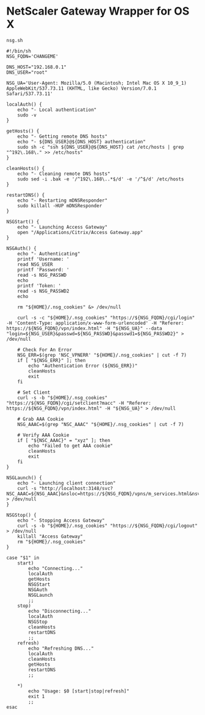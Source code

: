 # NetScaler Gateway Wrapper for OS X

`nsg.sh`
	
	#!/bin/sh
	NSG_FQDN='CHANGEME'
	
	DNS_HOST="192.168.0.1"
	DNS_USER="root"
	
	NSG_UA='User-Agent: Mozilla/5.0 (Macintosh; Intel Mac OS X 10_9_1) AppleWebKit/537.73.11 (KHTML, like Gecko) Version/7.0.1 Safari/537.73.11'
	
	localAuth() {
		echo "- Local authentication"
		sudo -v
	}
	
	getHosts() {
		echo "- Getting remote DNS hosts"
		echo "- ${DNS_USER}@${DNS_HOST} authentication"
		sudo sh -c "ssh ${DNS_USER}@${DNS_HOST} cat /etc/hosts | grep "^192\.168\." >> /etc/hosts"
	}
	
	cleanHosts() {
		echo "- Cleaning remote DNS hosts"
		sudo sed -i .bak -e '/^192\.168\..*$/d' -e '/^$/d' /etc/hosts
	}	
	
	restartDNS() {
		echo "- Restarting mDNSResponder"
		sudo killall -HUP mDNSResponder
	}
	
	NSGStart() {
		echo "- Launching Access Gateway"
		open "/Applications/Citrix/Access Gateway.app"
	}
	
	NSGAuth() {
		echo "- Authenticating"
		printf 'Username: '
		read NSG_USER
		printf 'Password: '
		read -s NSG_PASSWD
		echo
		printf 'Token: '
		read -s NSG_PASSWD2
		echo
		
		rm "${HOME}/.nsg_cookies" &> /dev/null
		
		curl -s -c "${HOME}/.nsg_cookies" "https://${NSG_FQDN}/cgi/login" -H 'Content-Type: application/x-www-form-urlencoded' -H "Referer: https://${NSG_FQDN}/vpn/index.html" -H "${NSG_UA}" --data "login=${NSG_USER}&passwd=${NSG_PASSWD}&passwd1=${NSG_PASSWD2}" > /dev/null
	
		# Check For An Error
		NSG_ERR=$(grep 'NSC_VPNERR' "${HOME}/.nsg_cookies" | cut -f 7)
		if [ "${NSG_ERR}" ]; then
			echo "Authentication Error (${NSG_ERR})"
			cleanHosts
			exit
		fi
	
		# Set Client
		curl -s -b "${HOME}/.nsg_cookies" "https://${NSG_FQDN}/cgi/setclient?macc" -H "Referer: https://${NSG_FQDN}/vpn/index.html" -H "${NSG_UA}" > /dev/null
	
		# Grab AAA Cookie
		NSG_AAAC=$(grep "NSC_AAAC" "${HOME}/.nsg_cookies" | cut -f 7)	
	
		# Verify AAA Cookie
		if [ "${NSC_AAAC}" = "xyz" ]; then
			echo "Failed to get AAA cookie"
			cleanHosts
			exit
		fi
	}
	
	NSGLaunch() {
		echo "- Launching client connection"
		curl -s "http://localhost:3148/svc?NSC_AAAC=${NSG_AAAC}&nsloc=https://${NSG_FQDN}/vpns/m_services.html&nsversion=10,1,120,1316&nstrace=DEBUG&nsvip=255.255.255.255" > /dev/null
	}
	
	NSGStop() {
		echo "- Stopping Access Gateway"
		curl -s -b "${HOME}/.nsg_cookies" "https://${NSG_FQDN}/cgi/logout" > /dev/null
		killall "Access Gateway"
		rm "${HOME}/.nsg_cookies"
	}
	
	case "$1" in
		start)
			echo "Connecting..."
			localAuth
			getHosts
			NSGStart
			NSGAuth
			NSGLaunch
			;;
		stop)
			echo "Disconnecting..."
			localAuth
			NSGStop
			cleanHosts
			restartDNS
			;;
		refresh)
			echo "Refreshing DNS..."
			localAuth
			cleanHosts
			getHosts
			restartDNS
			;;

		*)
			echo "Usage: $0 [start|stop|refresh]"
			exit 1
			;;
	esac

